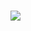 ### <p align="center">
[<img src="https://puu.sh/JtggS/a7c3e42aeb.gif">](https://www.youtube.com/@tysuiku)
</p>
